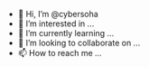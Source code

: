 - 👋 Hi, I’m @cybersoha
- 👀 I’m interested in ...
- 🌱 I’m currently learning ...
- 💞️ I’m looking to collaborate on ...
- 📫 How to reach me ...

<!---
cybersoha/cybersoha is a ✨ special ✨ repository because its `README.md` (this file) appears on your GitHub profile.
You can click the Preview link to take a look at your changes.
--->
